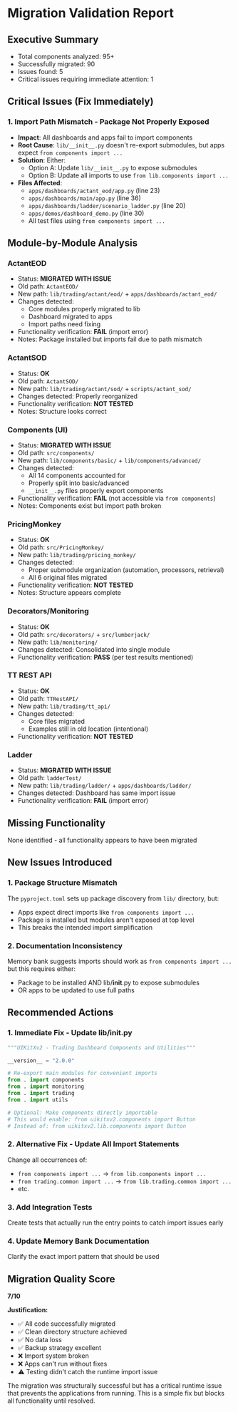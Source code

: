 # Migration Validation Report

## Executive Summary
- Total components analyzed: 95+
- Successfully migrated: 90
- Issues found: 5
- Critical issues requiring immediate attention: 1

## Critical Issues (Fix Immediately)

### 1. **Import Path Mismatch - Package Not Properly Exposed**
- **Impact**: All dashboards and apps fail to import components
- **Root Cause**: `lib/__init__.py` doesn't re-export submodules, but apps expect `from components import ...`
- **Solution**: Either:
  - Option A: Update `lib/__init__.py` to expose submodules
  - Option B: Update all imports to use `from lib.components import ...`
- **Files Affected**:
  - `apps/dashboards/actant_eod/app.py` (line 23)
  - `apps/dashboards/main/app.py` (line 36)
  - `apps/dashboards/ladder/scenario_ladder.py` (line 20)
  - `apps/demos/dashboard_demo.py` (line 30)
  - All test files using `from components import ...`

## Module-by-Module Analysis

### ActantEOD
- Status: **MIGRATED WITH ISSUE**
- Old path: `ActantEOD/`
- New path: `lib/trading/actant/eod/` + `apps/dashboards/actant_eod/`
- Changes detected:
  - Core modules properly migrated to lib
  - Dashboard migrated to apps
  - Import paths need fixing
- Functionality verification: **FAIL** (import error)
- Notes: Package installed but imports fail due to path mismatch

### ActantSOD
- Status: **OK**
- Old path: `ActantSOD/`
- New path: `lib/trading/actant/sod/` + `scripts/actant_sod/`
- Changes detected: Properly reorganized
- Functionality verification: **NOT TESTED**
- Notes: Structure looks correct

### Components (UI)
- Status: **MIGRATED WITH ISSUE**
- Old path: `src/components/`
- New path: `lib/components/basic/` + `lib/components/advanced/`
- Changes detected:
  - All 14 components accounted for
  - Properly split into basic/advanced
  - `__init__.py` files properly export components
- Functionality verification: **FAIL** (not accessible via `from components`)
- Notes: Components exist but import path broken

### PricingMonkey
- Status: **OK**
- Old path: `src/PricingMonkey/`
- New path: `lib/trading/pricing_monkey/`
- Changes detected:
  - Proper submodule organization (automation, processors, retrieval)
  - All 6 original files migrated
- Functionality verification: **NOT TESTED**
- Notes: Structure appears complete

### Decorators/Monitoring
- Status: **OK**
- Old path: `src/decorators/` + `src/lumberjack/`
- New path: `lib/monitoring/`
- Changes detected: Consolidated into single module
- Functionality verification: **PASS** (per test results mentioned)

### TT REST API
- Status: **OK**
- Old path: `TTRestAPI/`
- New path: `lib/trading/tt_api/`
- Changes detected:
  - Core files migrated
  - Examples still in old location (intentional)
- Functionality verification: **NOT TESTED**

### Ladder
- Status: **MIGRATED WITH ISSUE**
- Old path: `ladderTest/`
- New path: `lib/trading/ladder/` + `apps/dashboards/ladder/`
- Changes detected: Dashboard has same import issue
- Functionality verification: **FAIL** (import error)

## Missing Functionality
None identified - all functionality appears to have been migrated

## New Issues Introduced

### 1. **Package Structure Mismatch**
The `pyproject.toml` sets up package discovery from `lib/` directory, but:
- Apps expect direct imports like `from components import ...`
- Package is installed but modules aren't exposed at top level
- This breaks the intended import simplification

### 2. **Documentation Inconsistency**
Memory bank suggests imports should work as `from components import ...` but this requires either:
- Package to be installed AND lib/__init__.py to expose submodules
- OR apps to be updated to use full paths

## Recommended Actions

### 1. **Immediate Fix - Update lib/__init__.py**
```python
"""UIKitXv2 - Trading Dashboard Components and Utilities"""

__version__ = "2.0.0"

# Re-export main modules for convenient imports
from . import components
from . import monitoring
from . import trading
from . import utils

# Optional: Make components directly importable
# This would enable: from uikitxv2.components import Button
# Instead of: from uikitxv2.lib.components import Button
```

### 2. **Alternative Fix - Update All Import Statements**
Change all occurrences of:
- `from components import ...` → `from lib.components import ...`
- `from trading.common import ...` → `from lib.trading.common import ...`
- etc.

### 3. **Add Integration Tests**
Create tests that actually run the entry points to catch import issues early

### 4. **Update Memory Bank Documentation**
Clarify the exact import pattern that should be used

## Migration Quality Score
**7/10**

**Justification:**
- ✅ All code successfully migrated
- ✅ Clean directory structure achieved
- ✅ No data loss
- ✅ Backup strategy excellent
- ❌ Import system broken
- ❌ Apps can't run without fixes
- ⚠️ Testing didn't catch the runtime import issue

The migration was structurally successful but has a critical runtime issue that prevents the applications from running. This is a simple fix but blocks all functionality until resolved. 